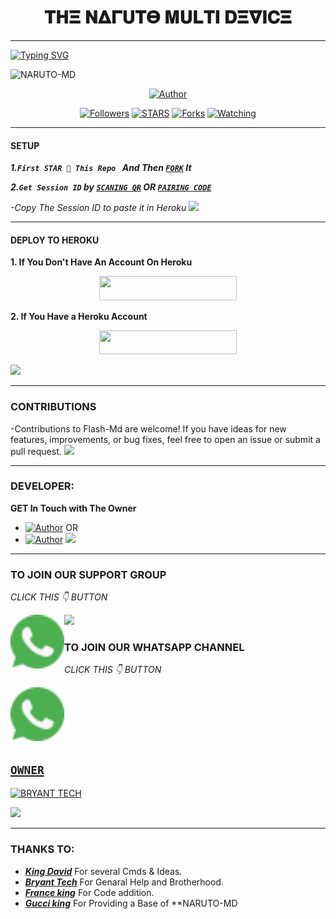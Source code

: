 <h1 align="center"> 𝚻𝚮𝚵 𝚴𝚫𝚪𝐔𝚻𝚯 𝚳𝐔𝐋𝚻𝚰 𝐃𝚵𝛁𝚰𝐂𝚵  </h1>
<p align="center">  
  
***
  
<a href="https://git.io/typing-svg"><img src="https://readme-typing-svg.demolab.com?font=Black+Ops+One&size=50&pause=1000&color=1BAFBAFF&center=true&width=910&height=100&lines=THANKS+FOR+CHOOSING+NARUTO;MULTI+DEVICE+WHATSAPP+BOT;CREATED+BY+BRYAN+TECH;RELEASED+BY+TECH" alt="Typing SVG" /></a>
  </p>
    <img alt="NARUTO-MD" width="700" height="300" src="https://telegra.ph/file/0df9f7987438e559e99e2.jpg">
<p align="center">
<p align="center">
<a href="https://github.com/Bryanlover1/Naruto-MD"><img title="Author" src="https://img.shields.io/badge/NARUTO_MD-snowk?style=for-the-badge&logo=github"></a>
<p/>
<p align="center">
<a href="https://github.com/Bryanlover1?tab=followers"><img title="Followers" src="https://img.shields.io/github/followers/Bryanlover1?label=Followers&style=social"></a>
<a href="https://github.com/Bryanlover1/Naruto-MD/stargazers/"><img title="STARS" src="https://img.shields.io/github/stars/Bryanlover1/Naruto-MD?&style=social"></a>
<a href="https://github.com/Bryanlover1/Naruto-MD/network/members"><img title="Forks" src="https://img.shields.io/github/forks/Bryanlover1/Naruto-MD?style=social"></a>
<a href="https://github.com/Bryanlover1/Naruto-MD/watchers"><img title="Watching" src="https://img.shields.io/github/watchers/Bryanlover1/Naruto-MD?label=Watching&style=social"></a>
  
***

#### SETUP 

***1.`First STAR 🌟 This Repo ` And Then [`FORK`](https://github.com/Bryanlover1/Naruto-MD/fork) It***

***2.`Get Session ID` by [`SCANING QR`](https://scan-flash-md.onrender.com) OR [`PAIRING CODE`](https://flash-sessions.onrender.com/pair)***

*-Copy The Session ID to paste it in Heroku*
<a><img src='https://i.imgur.com/LyHic3i.gif'/></a>

***

#### DEPLOY TO HEROKU 
**1. If You Don't Have An Account On Heroku**
    <br>
<p align="center"><a href="https://signup.heroku.com">
 <img src="https://img.shields.io/badge/Create%20Account%20Now-blue?style=for-the-badge&logo=heroku" width="220" height="38.45"/></a></p>

**2. If You Have a Heroku Account**
    <br>
<p align="center"><a href="https://france-king.vercel.app"> <img src="https://img.shields.io/badge/DEPLOY%20NOW-blue?style=for-the-badge&logo=heroku" width="220" height="38.45"/></a></p>
<a><img src='https://i.imgur.com/LyHic3i.gif'/></a>


***


### CONTRIBUTIONS 
-Contributions to Flash-Md are welcome! If you have ideas for new features, improvements, or bug fixes, feel free to open an issue or submit a pull request.
<a><img src='https://i.imgur.com/LyHic3i.gif'/></a>

***
### DEVELOPER:
**GET In Touch with The Owner**
- <a href="https://instagram.com/Bryan_lover1"><img title="Author" src="https://img.shields.io/badge/ON INSTAGRAM-black?style=for-the-badge&logo=Instagram"></a>
OR 
- <a href="https://wa.me/233263176982"><img title="Author" src="https://img.shields.io/badge/ON WHATSAPP-black?style=for-the-badge&logo=WhatsApp"></a>
<a><img src='https://i.imgur.com/LyHic3i.gif'/></a>

***

### TO JOIN OUR SUPPORT GROUP 


*CLICK THIS 👇 BUTTON* <p align="centre">
  <a href="https://chat.whatsapp.com/IudB4RhR1qPIh6PIXTQySP">
    <img align="left" alt="SIEGRIN | Whastapp" width="86px" src="https://raw.githubusercontent.com/PikaBotz/My_Personal_Space/main/Images/AnyaBot_pics/Anya_v2/Whatsapp.svg" />
  

   
   <a><img src='https://i.imgur.com/LyHic3i.gif'/></a>

### TO JOIN OUR WHATSAPP CHANNEL 

*CLICK THIS 👇 BUTTON* <p align="centre">
  <a href="https://whatsapp.com/channel/0029VacpEdXIt5rqKLB9nC1L">
   <img align="centre" alt="SIEGRIN | Whastapp" width="86px" src="https://raw.githubusercontent.com/PikaBotz/My_Personal_Space/main/Images/AnyaBot_pics/Anya_v2/Whatsapp.svg" />

## `OWNER` 
<a href="https://github.com/Bryanlover1"><img src="https://github.com/Bryanlover1.png" width="250" height="250" alt="BRYANT TECH"/></a>

  
   
 <a><img src='https://i.imgur.com/LyHic3i.gif'/></a>

***
### THANKS TO:
- [***King David***](https://github.com/Kingdavid3333) For several Cmds & Ideas.
- [***Bryant Tech***](https://GitHub.com/Elsa2090) For Genaral Help and Brotherhood. 
- [***France king***](https://github.com/Franceking1) For Code addition. 
- [***Gucci king***](https://github.com/Gucciking6) For Providing a Base of **NARUTO-MD
